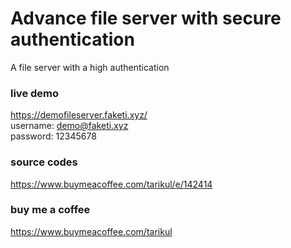 # Advance file server with secure authentication
A file server with a high authentication

### live demo
https://demofileserver.faketi.xyz/
<br>
username: demo@faketi.xyz
<br>
password: 12345678

### source codes
https://www.buymeacoffee.com/tarikul/e/142414

### buy me a coffee
https://www.buymeacoffee.com/tarikul
